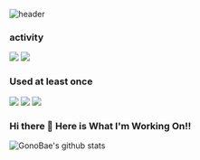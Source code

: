 <!--Header-->
![header](https://capsule-render.vercel.app/api?type=wave&color=auto&customColorList=0,2,2,5,30&height=300&section=header&text=Welcome%20GitHub&fontSize=80&fontAlignY=40&desc=GonoBae&animation=twinkling)

<!--Badges-->
### activity
<a href="https://medium.com/me/stories/public" target="_blank"><img src="https://img.shields.io/badge/MediumBlog-blueviolet?style=flat-square&logo=Medium&logoColor=white"/></a>
<a href="https://gonobae.github.io/" target="_blank"><img src="https://img.shields.io/badge/GitHubPost-blueviolet?style=flat-square&logo=GitHub Pages&logoColor=white"/></a>

### Used at least once
<img src="https://img.shields.io/badge/Unity-blue?style=for-the-badge&logo=Unity&logoColor=black"></a> 
<img src="https://img.shields.io/badge/C++-blue?style=for-the-badge&logo=C++&logoColor=black"> <img src="https://img.shields.io/badge/C-blue?style=for-the-badge&logo=C&logoColor=black">

### Hi there 👋 Here is What I'm Working On!!

![GonoBae's github stats](https://github-readme-stats.vercel.app/api?username=GonoBae&show_icons=true)

